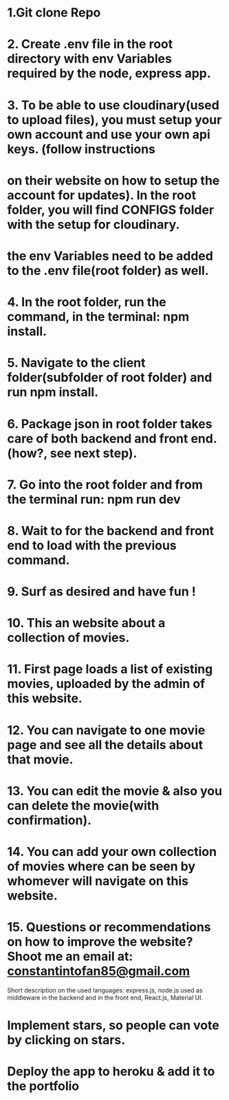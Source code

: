 

# 1.Git clone Repo
# 2. Create .env file in the root directory with env Variables required by the node, express app.
# 3. To be able to use cloudinary(used to upload files), you must setup your own account and use your own api keys. (follow instructions
# on their website on how to setup the account for updates). In the root folder, you will find CONFIGS folder with the setup for cloudinary.
# the env Variables need to be added to the .env file(root folder) as well.
# 4. In the root folder, run the command, in the terminal: npm install.
# 5. Navigate to the client folder(subfolder of root folder) and run npm install.
# 6. Package json in root folder takes care of both backend and front end. (how?, see next step).
# 7. Go into the root folder and from the terminal run: npm run dev 
# 8. Wait to for the backend and front end to load with the previous command.
# 9. Surf as desired and have fun !
# 10. This an website about a collection of movies. 
# 11. First page loads a list of existing movies, uploaded by the admin of this website.
# 12. You can navigate to one movie page and see all the details about that movie.
# 13. You can edit the movie & also you can delete the movie(with confirmation).
# 14. You can add your own collection of movies where can be seen by whomever will navigate on this website.
# 15. Questions or recommendations on how to improve the website? Shoot me an email at: constantintofan85@gmail.com 

Short description on the used languages: express.js, node.js used as middleware in the backend and in the front end, React.js, Material UI.

# Implement stars, so people can vote by clicking on stars.
# Deploy the app to heroku & add it to the portfolio